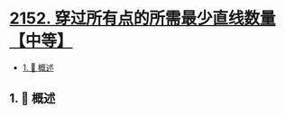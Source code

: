 # [2152. 穿过所有点的所需最少直线数量【中等】](https://github.com/Tdahuyou/TNotes.leetcode/tree/main/notes/2152.%20%E7%A9%BF%E8%BF%87%E6%89%80%E6%9C%89%E7%82%B9%E7%9A%84%E6%89%80%E9%9C%80%E6%9C%80%E5%B0%91%E7%9B%B4%E7%BA%BF%E6%95%B0%E9%87%8F%E3%80%90%E4%B8%AD%E7%AD%89%E3%80%91)

<!-- region:toc -->

- [1. 📝 概述](#1--概述)

<!-- endregion:toc -->

## 1. 📝 概述
